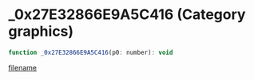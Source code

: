 # _0x27E32866E9A5C416 (Category graphics)

```js
function _0x27E32866E9A5C416(p0: number): void
```

[filename](_0x27E32866E9A5C416_m.md ':include')